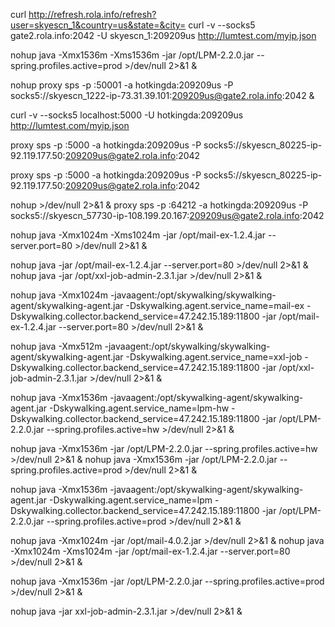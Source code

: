 curl http://refresh.rola.info/refresh?user=skyescn_1&country=us&state=&city=
curl -v --socks5 gate2.rola.info:2042 -U skyescn_1:209209us http://lumtest.com/myip.json

nohup java -Xmx1536m -Xms1536m -jar /opt/LPM-2.2.0.jar --spring.profiles.active=prod >/dev/null 2>&1 &

nohup proxy sps -p :50001 -a hotkingda:209209us -P socks5://skyescn_1222-ip-73.31.39.101:209209us@gate2.rola.info:2042 &

curl -v --socks5 localhost:5000  -U hotkingda:209209us  http://lumtest.com/myip.json

proxy sps -p :5000 -a hotkingda:209209us -P socks5://skyescn_80225-ip-92.119.177.50:209209us@gate2.rola.info:2042

proxy sps -p :5000 -a hotkingda:209209us -P socks5://skyescn_80225-ip-92.119.177.50:209209us@gate2.rola.info:2042

nohup  >/dev/null 2>&1 & proxy sps -p :64212 -a hotkingda:209209us -P socks5://skyescn_57730-ip-108.199.20.167:209209us@gate2.rola.info:2042

nohup java -Xmx1024m -Xms1024m -jar /opt/mail-ex-1.2.4.jar --server.port=80 >/dev/null 2>&1 &

nohup java -jar /opt/mail-ex-1.2.4.jar --server.port=80 >/dev/null 2>&1 &
nohup java -jar /opt/xxl-job-admin-2.3.1.jar >/dev/null 2>&1 &

nohup java -Xmx1024m -javaagent:/opt/skywalking/skywalking-agent/skywalking-agent.jar -Dskywalking.agent.service_name=mail-ex -Dskywalking.collector.backend_service=47.242.15.189:11800 -jar /opt/mail-ex-1.2.4.jar --server.port=80 >/dev/null 2>&1 &

nohup java -Xmx512m -javaagent:/opt/skywalking/skywalking-agent/skywalking-agent.jar -Dskywalking.agent.service_name=xxl-job -Dskywalking.collector.backend_service=47.242.15.189:11800 -jar /opt/xxl-job-admin-2.3.1.jar >/dev/null 2>&1 &

nohup java -Xmx1536m -javaagent:/opt/skywalking-agent/skywalking-agent.jar -Dskywalking.agent.service_name=lpm-hw -Dskywalking.collector.backend_service=47.242.15.189:11800 -jar /opt/LPM-2.2.0.jar --spring.profiles.active=hw  >/dev/null 2>&1 &

nohup java -Xmx1536m -jar /opt/LPM-2.2.0.jar --spring.profiles.active=hw >/dev/null 2>&1 &
nohup java -Xmx1536m -jar /opt/LPM-2.2.0.jar --spring.profiles.active=prod >/dev/null 2>&1 &

nohup java -Xmx1536m -javaagent:/opt/skywalking-agent/skywalking-agent.jar -Dskywalking.agent.service_name=lpm -Dskywalking.collector.backend_service=47.242.15.189:11800 -jar /opt/LPM-2.2.0.jar --spring.profiles.active=prod  >/dev/null 2>&1 &

nohup java -Xmx1024m -jar /opt/mail-4.0.2.jar >/dev/null 2>&1 &
nohup java -Xmx1024m -Xms1024m -jar /opt/mail-ex-1.2.4.jar --server.port=80 >/dev/null 2>&1 &

nohup java -Xmx1536m -jar /opt/LPM-2.2.0.jar --spring.profiles.active=prod >/dev/null 2>&1 &



nohup java -jar  xxl-job-admin-2.3.1.jar  >/dev/null 2>&1 &
